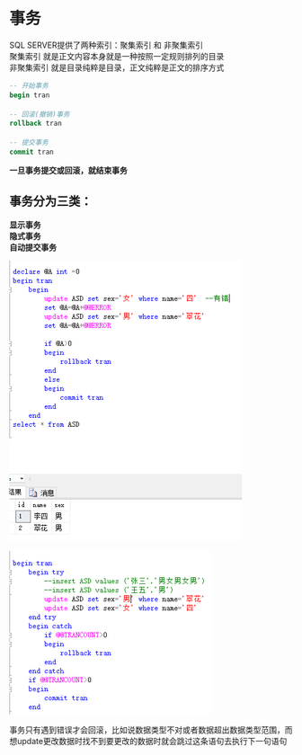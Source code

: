 # 事务
SQL SERVER提供了两种索引：聚集索引 和 非聚集索引  
聚集索引 就是正文内容本身就是一种按照一定规则排列的目录  
非聚集索引 就是目录纯粹是目录，正文纯粹是正文的排序方式  

``` sql
-- 开始事务  
begin tran  

-- 回滚(撤销)事务  
rollback tran  

-- 提交事务  
commit tran 
```

**一旦事务提交或回滚，就结束事务**


## 事务分为三类：  
**显示事务**  
**隐式事务**  
**自动提交事务**  

![](./img/2021-10-18_事务回滚.png)  

![](./img/2021-10-18_事务回滚1.png)  


事务只有遇到错误才会回滚，比如说数据类型不对或者数据超出数据类型范围，而想update更改数据时找不到要更改的数据时就会跳过这条语句去执行下一句语句